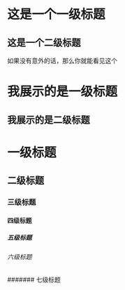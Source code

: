 # 这是一个一级标题
## 这是一个二级标题

如果没有意外的话，那么你就能看见这个

我展示的是一级标题
=================

我展示的是二级标题
-----------------

# 一级标题
## 二级标题
### 三级标题
#### 四级标题
##### 五级标题
###### 六级标题
####### 七级标题

